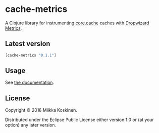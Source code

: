 # cache-metrics

A Clojure library for instrumenting [core.cache](https://github.com/clojure/core.cache) caches with [Dropwizard Metrics](https://metrics.dropwizard.io).

## Latest version

```clojure
[cache-metrics "0.1.1"]
```

## Usage

See [the documentation](https://cljdoc.xyz/d/cache-metrics/cache-metrics/CURRENT/api/cache-metrics.core).

## License

Copyright © 2018 Miikka Koskinen.

Distributed under the Eclipse Public License either version 1.0 or (at
your option) any later version.
